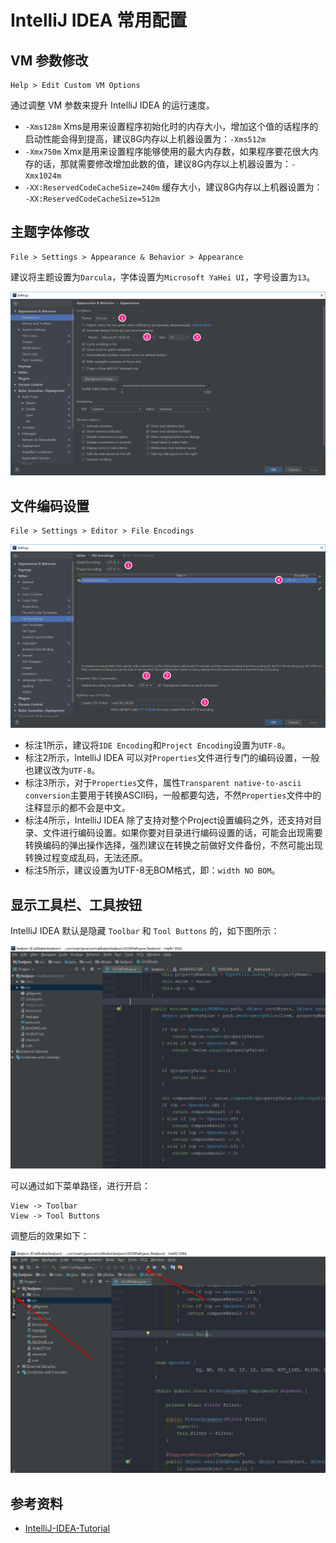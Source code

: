 # IntelliJ IDEA 常用配置

## VM 参数修改

    Help > Edit Custom VM Options

通过调整 VM 参数来提升 IntelliJ IDEA 的运行速度。

- `-Xms128m` Xms是用来设置程序初始化时的内存大小，增加这个值的话程序的启动性能会得到提高，建议8G内存以上机器设置为：`-Xms512m`
- `-Xmx750m` Xmx是用来设置程序能够使用的最大内存数，如果程序要花很大内存的话，那就需要修改增加此数的值，建议8G内存以上机器设置为：`-Xmx1024m`
- `-XX:ReservedCodeCacheSize=240m` 缓存大小，建议8G内存以上机器设置为： `-XX:ReservedCodeCacheSize=512m`

## 主题字体修改

    File > Settings > Appearance & Behavior > Appearance

建议将主题设置为`Darcula`，字体设置为`Microsoft YaHei UI`，字号设置为`13`。

![3](./images/3.png)

## 文件编码设置

    File > Settings > Editor > File Encodings

![4](./images/4.png)

- 标注1所示，建议将`IDE Encoding`和`Project Encoding`设置为`UTF-8`。
- 标注2所示，IntelliJ IDEA 可以对`Properties`文件进行专门的编码设置，一般也建议改为`UTF-8`。
- 标注3所示，对于`Properties`文件，属性`Transparent native-to-ascii conversion`主要用于转换ASCII码，一般都要勾选，不然`Properties`文件中的注释显示的都不会是中文。
- 标注4所示，IntelliJ IDEA 除了支持对整个Project设置编码之外，还支持对目录、文件进行编码设置。如果你要对目录进行编码设置的话，可能会出现需要转换编码的弹出操作选择，强烈建议在转换之前做好文件备份，不然可能出现转换过程变成乱码，无法还原。
- 标注5所示，建议设置为UTF-8无BOM格式，即：`width NO BOM`。

## 显示工具栏、工具按钮

IntelliJ IDEA 默认是隐藏 `Toolbar` 和 `Tool Buttons` 的，如下图所示：

![1](./images/1.png)

可以通过如下菜单路径，进行开启：

    View -> Toolbar  
    View -> Tool Buttons

调整后的效果如下：

![2](./images/2.png)

## 参考资料

- [IntelliJ-IDEA-Tutorial](https://github.com/judasn/IntelliJ-IDEA-Tutorial)